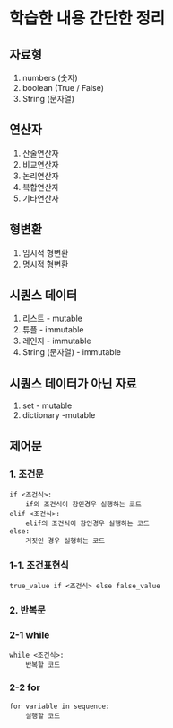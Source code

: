 # 학습한 내용 간단한 정리

## 자료형
1. numbers (숫자)
2. boolean (True / False)
3. String (문자열)

## 연산자
1. 산술연산자
2. 비교연산자
3. 논리연산자
4. 복합연산자
5. 기타연산자

## 형변환
1. 임시적 형변환
2. 명시적 형변환

## 시퀀스 데이터
1. 리스트 - mutable
2. 튜플 - immutable
3. 레인지 - immutable
4. String (문자열) - immutable

## 시퀀스 데이터가 아닌 자료
1. set - mutable
2. dictionary -mutable


## 제어문
### 1. 조건문
```
if <조건식>:
    if의 조건식이 참인경우 실행하는 코드
elif <조건식>:
    elif의 조건식이 참인경우 실행하는 코드
else:
    거짓인 경우 실행하는 코드
```
### 1-1. 조건표현식
```
true_value if <조건식> else false_value
```

### 2. 반복문<br>

### 2-1 while
```
while <조건식>:
    반복할 코드
```

### 2-2 for
```
for variable in sequence:
    실행할 코드
```    